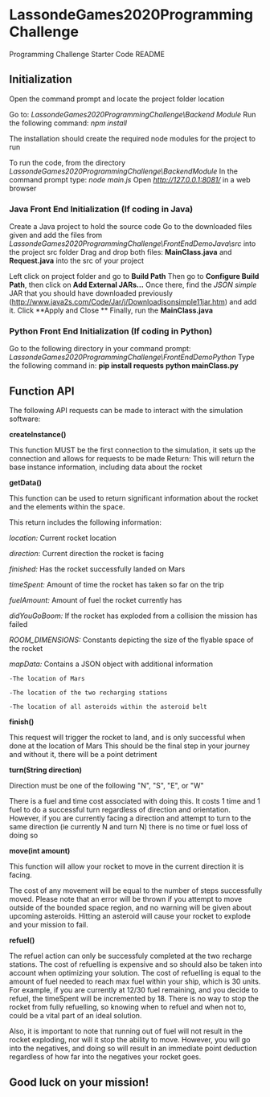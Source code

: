 # LassondeGames2020ProgrammingChallenge

Programming Challenge Starter Code README

## Initialization
Open the command prompt and locate the project folder location

Go to: _LassondeGames2020ProgrammingChallenge\Backend Module_
Run the following command: *npm install*

The installation should create the required node modules for the project to run

To run the code, from the directory _LassondeGames2020ProgrammingChallenge\BackendModule_ 
In the command prompt type: *node main.js*
Open _http://127.0.0.1:8081/_ in a web browser

### Java Front End Initialization (If coding in Java)
Create a Java project to hold the source code
Go to the downloaded files given and add the files from _LassondeGames2020ProgrammingChallenge\FrontEndDemoJava\src_ into the project src folder
Drag and drop both files: **MainClass.java** and **Request.java** into the src of your project

Left click on project folder and go to **Build Path**
Then go to **Configure Build Path**, then click on **Add External JARs…**
Once there, find the _JSON simple_ JAR that you should have downloaded previously (http://www.java2s.com/Code/Jar/j/Downloadjsonsimple11jar.htm) and add it.
Click **Apply and Close **
Finally, run the **MainClass.java** 

### Python Front End Initialization (If coding in Python)
Go to the following directory in your command prompt: _LassondeGames2020ProgrammingChallenge\FrontEndDemoPython_
Type the following command in:
**pip install requests**
**python mainClass.py**

## Function API
The following API requests can be made to interact with the simulation software:

**createInstance()**

This function MUST be the first connection to the simulation, it sets up the connection and allows for requests to be made
Return: This will return the base instance information, including data about the rocket

**getData()**

This function can be used to return significant information about the rocket and the elements within the space.

This return includes the following information:

_location:_ Current rocket location

_direction_: Current direction the rocket is facing

_finished:_ Has the rocket successfully landed on Mars

_timeSpent:_ Amount of time the rocket has taken so far on the trip

_fuelAmount:_ Amount of fuel the rocket currently has

_didYouGoBoom:_ If the rocket has exploded from a collision the mission has failed

_ROOM_DIMENSIONS:_ Constants depicting the size of the flyable space of the rocket

_mapData:_ Contains a JSON object with additional information

    -The location of Mars
    
    -The location of the two recharging stations
    
    -The location of all asteroids within the asteroid belt
    
**finish()**

This request will trigger the rocket to land, and is only successful when done at the location of Mars
This should be the final step in your journey and without it, there will be a point detriment

**turn(String direction)**

Direction must be one of the following "N", "S", "E", or "W"

There is a fuel and time cost associated with doing this. It costs 1 time and 1 fuel to do a successful turn regardless of direction and orientation. However, if you are currently facing a direction and attempt to turn to the same direction (ie currently N and turn N) there is no time or fuel loss of doing so

**move(int amount)**

This function will allow your rocket to move in the current direction it is facing.

The cost of any movement will be equal to the number of steps successfully moved. Please note that an error will be thrown if you attempt to move outside of the bounded space region, and no warning will be given about upcoming asteroids. Hitting an asteroid will cause your rocket to explode and your mission to fail.

**refuel()**

The refuel action can only be successfuly completed at the two recharge stations. The cost of refuelling is expensive and so should also be taken into account when optimizing your solution. The cost of refuelling is equal to the amount of fuel needed to reach max fuel within your ship, which is 30 units. For example, if you are currently at 12/30 fuel remaining, and you decide to refuel, the timeSpent will be incremented by 18. There is no way to stop the rocket from fully refuelling, so knowing when to refuel and when not to, could be a vital part of an ideal solution.

Also, it is important to note that running out of fuel will not result in the rocket exploding, nor will it stop the ability to move. However, you will go into the negatives, and doing so will result in an immediate point deduction regardless of how far into the negatives your rocket goes.

## Good luck on your mission!




